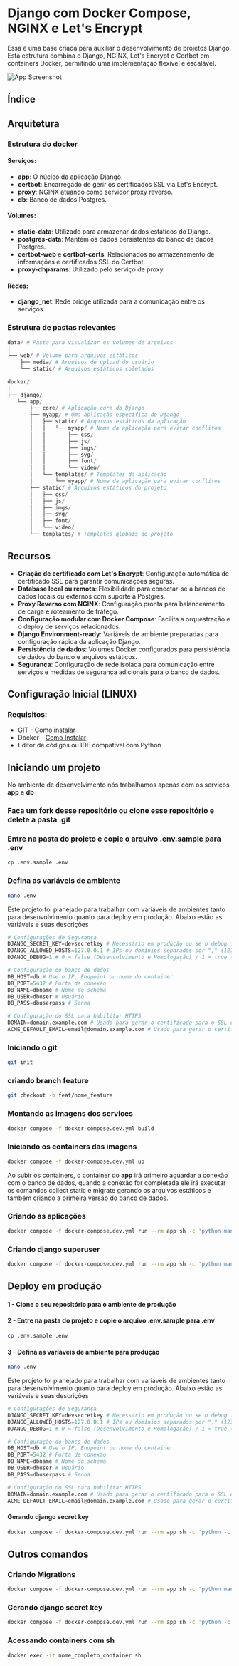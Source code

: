 
# Django com Docker Compose, NGINX e Let's Encrypt

Essa é uma base criada para auxiliar o desenvolvimento de projetos Django. Esta estrutura combina o Django, NGINX, Let's Encrypt e Certbot em containers Docker, permitindo uma implementação flexível e escalável.

![App Screenshot](https://via.placeholder.com/468x300?text=App+Screenshot+Here)

## Índice


## Arquitetura

### Estrutura do docker
#### Serviços:
- **app**: O núcleo da aplicação Django.
- **certbot**: Encarregado de gerir os certificados SSL via Let's Encrypt.
- **proxy**: NGINX atuando como servidor proxy reverso.
- **db**: Banco de dados Postgres.

#### Volumes:
- **static-data**: Utilizado para armazenar dados estáticos do Django.
- **postgres-data**: Mantém os dados persistentes do banco de dados Postgres.
- **certbot-web** e **certbot-certs**: Relacionados ao armazenamento de informações e certificados SSL do Certbot.
- **proxy-dhparams**: Utilizado pelo serviço de proxy.

#### Redes:
- **django_net**: Rede bridge utilizada para a comunicação entre os serviços.

### Estrutura de pastas relevantes
```py
data/ # Pasta para visualizar os volumes de arquivos
│
└── web/ # Volume para arquivos estáticos
    ├── media/ # Arquivos de upload do usuário
    └── static/ # Arquivos estáticos coletados

docker/
│
├── django/
   └── app/
       ├── core/ # Aplicação core do Django
       ├── myapp/ # Uma aplicação específica do Django
       │   ├── static/ # Arquivos estáticos da aplicação
       │   │   └── myapp/ # Nome da aplicação para evitar conflitos
       │   │       ├── css/     
       │   │       ├── js/      
       │   │       ├── imgs/    
       │   │       ├── svg/     
       │   │       ├── font/    
       │   │       └── video/   
       │   └── templates/ # Templates da aplicação
       │       └── myapp/ # Nome da aplicação para evitar conflitos
       ├── static/ # Arquivos estáticos do projeto
       │   ├── css/             
       │   ├── js/              
       │   ├── imgs/            
       │   ├── svg/             
       │   ├── font/            
       │   └── video/           
       └── templates/ # Templates globais do projeto
```

## Recursos

- **Criação de certificado com Let's Encrypt**: Configuração automática de certificado SSL para garantir comunicações seguras.
- **Database local ou remota**: Flexibilidade para conectar-se a bancos de dados locais ou externos com suporte a Postgres.
- **Proxy Reverso com NGINX**: Configuração pronta para balanceamento de carga e roteamento de tráfego.
- **Configuração modular com Docker Compose**: Facilita a orquestração e o deploy de serviços relacionados.
- **Django Environment-ready**: Variáveis de ambiente preparadas para configuração rápida da aplicação Django.
- **Persistência de dados**: Volumes Docker configurados para persistência de dados do banco e arquivos estáticos.
- **Segurança**: Configuração de rede isolada para comunicação entre serviços e medidas de segurança adicionais para o banco de dados.

## Configuração Inicial (LINUX)

### Requisitos:
- GIT - [Como instalar](https://git-scm.com/book/pt-br/v2/Come%C3%A7ando-Instalando-o-Git)
- Docker - [Como Instalar](https://docs.docker.com/desktop/install/linux-install/)
- Editor de códigos ou IDE compatível com Python

## Iniciando um projeto

No ambiente de desenvolvimento nós trabalhamos apenas com os serviços **app** e **db**

### Faça um fork desse repositório ou clone esse repositório e delete a pasta .git

### Entre na pasta do projeto e copie o arquivo .env.sample para .env
```bash
cp .env.sample .env
```

### Defina as variáveis de ambiente
```bash
nano .env
```

Este projeto foi planejado para trabalhar com variáveis de ambientes tanto para desenvolvimento quanto para deploy em produção. Abaixo estão as variáveis e suas descrições

```py
# Configurações de Segurança
DJANGO_SECRET_KEY=devsecretkey # Necessário em produção ou se o debug for 0
DJANGO_ALLOWED_HOSTS=127.0.0.1 # IPs ou domínios separados por "," (127.0.0.1,domain.example.com)
DJANGO_DEBUG=1 # 0 = false (Desenvolvimento e Homologação) / 1 = true (Produção)

# Configuração do banco de dados
DB_HOST=db # Use o IP, Endpoint ou nome do container
DB_PORT=5432 # Porta de conexão
DB_NAME=dbname # Nome do schema
DB_USER=dbuser # Usuário
DB_PASS=dbuserpass # Senha

# Configuração do SSL para habilitar HTTPS
DOMAIN=domain.example.com # Usado para gerar o certificado para o SSL e Definir o CSRF_TRUSTED_ORIGINS
ACME_DEFAULT_EMAIL=email@domain.example.com # Usado para gerar o certificado para o SSL

```

### Iniciando o git
```bash
git init
```

### criando branch feature
```bash
git checkout -b feat/nome_feature
```

### Montando as imagens dos services
```bash
docker compose -f docker-compose.dev.yml build
```

### Iniciando os containers das imagens
```bash
docker compose -f docker-compose.dev.yml up
```

Ao subir os containers, o container do **app** irá primeiro aguardar a conexão com o banco de dados, quando a conexão for completada ele irá executar os comandos collect static e migrate gerando os arquivos estáticos e também criando a primeira versão do banco de dados.

### Criando as aplicações
```bash
docker compose -f docker-compose.dev.yml run --rm app sh -c 'python manage.py startapp nome_django_app'
```

### Criando django superuser
```bash
docker compose -f docker-compose.dev.yml run --rm app sh -c 'python manage.py createsuperuser'
```

## Deploy em produção

#### 1 - Clone o seu repositório para o ambiente de produção

#### 2 - Entre na pasta do projeto e copie o arquivo .env.sample para .env
```bash
cp .env.sample .env
```

#### 3 - Defina as variáveis de ambiente para produção
```bash
nano .env
```

Este projeto foi planejado para trabalhar com variáveis de ambientes tanto para desenvolvimento quanto para deploy em produção. Abaixo estão as variáveis e suas descrições

```py
# Configurações de Segurança
DJANGO_SECRET_KEY=devsecretkey # Necessário em produção ou se o debug for 0
DJANGO_ALLOWED_HOSTS=127.0.0.1 # IPs ou domínios separados por "," (127.0.0.1,domain.example.com)
DJANGO_DEBUG=1 # 0 = false (Desenvolvimento e Homologação) / 1 = true (Produção)

# Configuração do banco de dados
DB_HOST=db # Use o IP, Endpoint ou nome do container
DB_PORT=5432 # Porta de conexão
DB_NAME=dbname # Nome do schema
DB_USER=dbuser # Usuário
DB_PASS=dbuserpass # Senha

# Configuração do SSL para habilitar HTTPS
DOMAIN=domain.example.com # Usado para gerar o certificado para o SSL e Definir o CSRF_TRUSTED_ORIGINS
ACME_DEFAULT_EMAIL=email@domain.example.com # Usado para gerar o certificado para o SSL
```

#### Gerando django secret key
```bash
docker compose -f docker-compose.dev.yml run --rm app sh -c 'python -c "from django.core.management.utils import get_random_secret_key; print(get_random_secret_key())"'
```

## Outros comandos

### Criando Migrations
```bash
docker compose -f docker-compose.dev.yml run --rm app sh -c 'python manage.py makemigrations'
```

### Gerando django secret key
```bash
docker compose -f docker-compose.dev.yml run --rm app sh -c 'python -c "from django.core.management.utils import get_random_secret_key; print(get_random_secret_key())"'
```

### Acessando containers com sh
```bash
docker exec -it nome_completo_container sh
```








